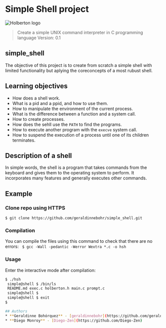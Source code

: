 # Simple Shell project
![Holberton logo](https://www.holbertonschool.com/holberton-logo.png)
> Create a simple UNIX command interpreter in C programming language
> Version: 0.1

## simple_shell
The objective of this project is to create from scratch a simple shell with limited functionality but aplying the coreconcepts of a most rubust shell.

## Learning objectives
* How does a shell work.
* What is a pid and a ppid, and how to use them.
* How to manipulate the environment of the current process.
* What is the difference between a function and a system call.
* How to create processes.
* How does the sehll use the ```PATH``` to find the programs.
* How to execute another program with the ```execve``` system call.
* How to suspend the execution of a process until one of its children terminates.

## Description of a shell
In simple words, the shell is a program that takes commands from the keyboard and gives them to the operating system to perform. It incorporates many features and generally executes other commands.

## Example
### Clone repo using HTTPS
``` $ git clone https://github.com/geraldinnebohr/simple_shell.git ```

### Compilation
You can compile the files using this command to check that there are no errors:
``` $ gcc -Wall -pedantic -Werror Wextra *.c -o hsh```

### Usage
Enter the interactive mode after compilation:
```bash
$ ./hsh
 simple@shell $ /bin/ls
 README.md exec.c holberton.h main.c prompt.c
 simple@shell $
 simple@shell $ exit
$

## Authors
* **Geraldinne Bohórquez** - [geraldinnebohr](https://github.com/geraldinnebohr)
* **Diego Monroy** - [Diego-Zen](https://github.com/Diego-Zen)